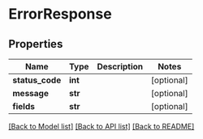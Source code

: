 # ErrorResponse

## Properties
Name | Type | Description | Notes
------------ | ------------- | ------------- | -------------
**status_code** | **int** |  | [optional] 
**message** | **str** |  | [optional] 
**fields** | **str** |  | [optional] 

[[Back to Model list]](../README.md#documentation-for-models) [[Back to API list]](../README.md#documentation-for-api-endpoints) [[Back to README]](../README.md)


